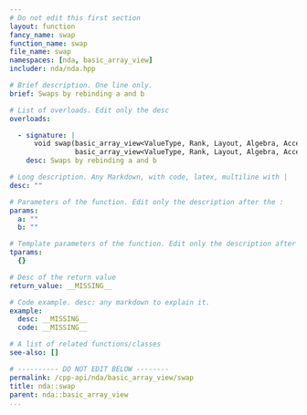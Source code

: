 ```yaml
---
# Do not edit this first section
layout: function
fancy_name: swap
function_name: swap
file_name: swap
namespaces: [nda, basic_array_view]
includer: nda/nda.hpp

# Brief description. One line only.
brief: Swaps by rebinding a and b

# List of overloads. Edit only the desc
overloads:

  - signature: |
      void swap(basic_array_view<ValueType, Rank, Layout, Algebra, AccessorPolicy, OwningPolicy> &a,
                basic_array_view<ValueType, Rank, Layout, Algebra, AccessorPolicy, OwningPolicy> &b) noexcept
    desc: Swaps by rebinding a and b

# Long description. Any Markdown, with code, latex, multiline with |
desc: ""

# Parameters of the function. Edit only the description after the :
params:
  a: ""
  b: ""

# Template parameters of the function. Edit only the description after the :
tparams:
  {}

# Desc of the return value
return_value: __MISSING__

# Code example. desc: any markdown to explain it.
example:
  desc: __MISSING__
  code: __MISSING__

# A list of related functions/classes
see-also: []

# ---------- DO NOT EDIT BELOW --------
permalink: /cpp-api/nda/basic_array_view/swap
title: nda::swap
parent: nda::basic_array_view
...
```


